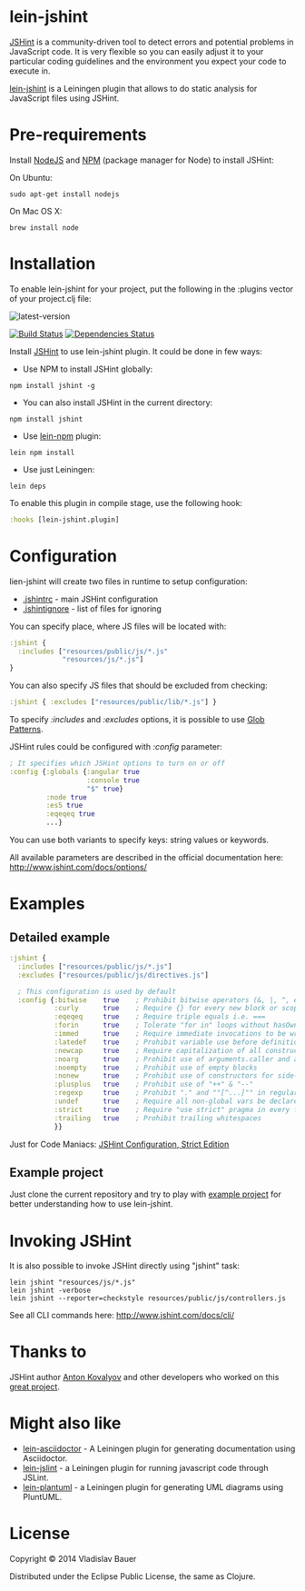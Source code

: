 lein-jshint
===========

[JSHint](https://github.com/jshint/jshint) is a community-driven tool to detect errors and potential problems in JavaScript code. It is very flexible so you can easily adjust it to your particular coding guidelines and the environment you expect your code to execute in.

[lein-jshint](https://github.com/vbauer/lein-jshint) is a Leiningen plugin that allows to do static analysis for JavaScript files using JSHint.


Pre-requirements
================

Install [NodeJS](http://nodejs.org/) and [NPM](https://github.com/npm/npm) (package manager for Node) to install JSHint:

On Ubuntu:
```
sudo apt-get install nodejs
```
On Mac OS X:
```
brew install node
```


Installation
============

To enable lein-jshint for your project, put the following in the :plugins vector of your project.clj file:

![latest-version](https://clojars.org/lein-jshint/latest-version.svg)

[![Build Status](https://travis-ci.org/vbauer/lein-jshint.svg?branch=master)](https://travis-ci.org/vbauer/lein-jshint)
[![Dependencies Status](http://jarkeeper.com/vbauer/lein-jshint/status.png)](http://jarkeeper.com/vbauer/lein-jshint)

Install [JSHint](https://www.npmjs.org/package/jshint) to use lein-jshint plugin. It could be done in few ways:

- Use NPM to install JSHint globally:
```
npm install jshint -g
```
- You can also install JSHint in the current directory:
```
npm install jshint
```
- Use [lein-npm](https://github.com/bodil/lein-npm) plugin:
```
lein npm install
```
- Use just Leiningen:
```
lein deps
```

To enable this plugin in compile stage, use the following hook:
```clojure
:hooks [lein-jshint.plugin]
```


Configuration
=============

lien-jshint will create two files in runtime to setup configuration:
- [.jshintrc](https://github.com/jshint/jshint/blob/2.x/examples/.jshintrc) - main JSHint configuration
- [.jshintignore](https://github.com/jshint/jshint/blob/2.x/examples/.jshintignore) - list of files for ignoring

You can specify place, where JS files will be located with:
```clojure
:jshint {
  :includes ["resources/public/js/*.js"
             "resources/js/*.js"]
}
```

You can also specify JS files that should be excluded from checking:
```clojure
:jshint { :excludes ["resources/public/lib/*.js"] }
```

To specify *:includes* and *:excludes* options, it is possible to use <a href="http://en.wikipedia.org/wiki/Glob_(programming)">Glob Patterns</a>.

JSHint rules could be configured with *:config* parameter:
```clojure
; It specifies which JSHint options to turn on or off
:config {:globals {:angular true
                   :console true
                   "$" true}
         :node true
         :es5 true
         :eqeqeq true
         ...}
```

You can use both variants to specify keys: string values or keywords.

All available parameters are described in the official documentation here: http://www.jshint.com/docs/options/


Examples
========

Detailed example
----------------

```clojure
:jshint {
  :includes ["resources/public/js/*.js"]
  :excludes ["resources/public/js/directives.js"]

  ; This configuration is used by default
  :config {:bitwise    true    ; Prohibit bitwise operators (&, |, ^, etc.)
           :curly      true    ; Require {} for every new block or scope
           :eqeqeq     true    ; Require triple equals i.e. ===
           :forin      true    ; Tolerate "for in" loops without hasOwnPrototype
           :immed      true    ; Require immediate invocations to be wrapped in parens
           :latedef    true    ; Prohibit variable use before definition
           :newcap     true    ; Require capitalization of all constructor functions
           :noarg      true    ; Prohibit use of arguments.caller and arguments.callee
           :noempty    true    ; Prohibit use of empty blocks
           :nonew      true    ; Prohibit use of constructors for side-effects
           :plusplus   true    ; Prohibit use of "++" & "--"
           :regexp     true    ; Prohibit "." and ""[^...]"" in regular expressions
           :undef      true    ; Require all non-global vars be declared before usage
           :strict     true    ; Require "use strict" pragma in every file
           :trailing   true    ; Prohibit trailing whitespaces
           }}
```
Just for Code Maniacs: [JSHint Configuration, Strict Edition](https://gist.github.com/haschek/2595796)


Example project
---------------

Just clone the current repository and try to play with [example project](https://github.com/vbauer/lein-jshint/tree/master/example) for better understanding how to use lein-jshint.


Invoking JSHint
===============

It is also possible to invoke JSHint directly using "jshint" task:
```
lein jshint "resources/js/*.js"
lein jshint -verbose
lein jshint --reporter=checkstyle resources/public/js/controllers.js
```
See all CLI commands here: http://www.jshint.com/docs/cli/


Thanks to
=========

JSHint author [Anton Kovalyov](http://anton.kovalyov.net) and other developers who worked on this [great project](https://github.com/jshint/jshint/graphs/contributors).


Might also like
===============

* [lein-asciidoctor](https://github.com/asciidoctor/asciidoctor-lein-plugin) - A Leiningen plugin for generating documentation using Asciidoctor.
* [lein-jslint](https://github.com/vbauer/lein-jslint) - a Leiningen plugin for running javascript code through JSLint.
* [lein-plantuml](https://github.com/vbauer/lein-plantuml) - a Leiningen plugin for generating UML diagrams using PluntUML.


License
=======

Copyright © 2014 Vladislav Bauer

Distributed under the Eclipse Public License, the same as Clojure.
